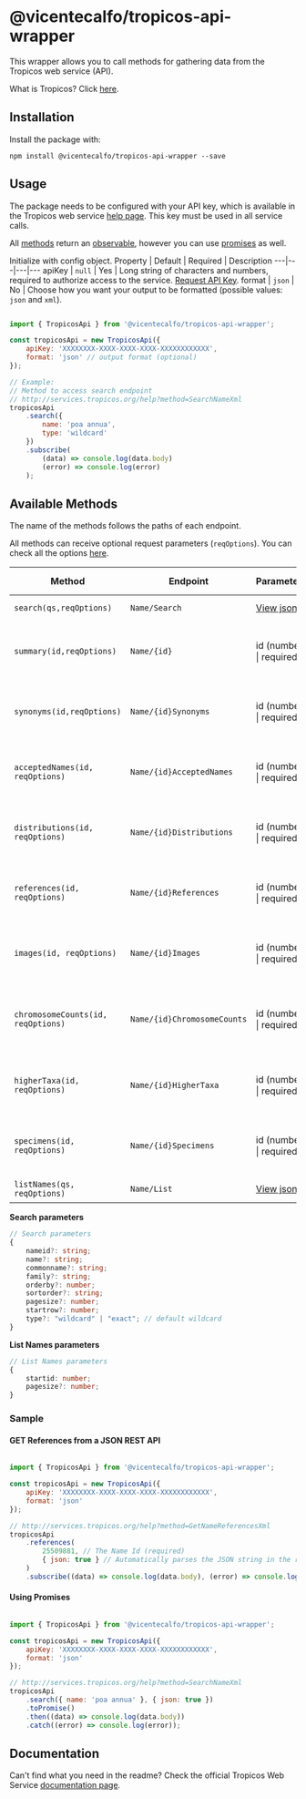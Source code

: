 # @vicentecalfo/tropicos-api-wrapper
This wrapper allows you to call methods for gathering data from the Tropicos web service (API).

What is Tropicos? Click [here](https://www.tropicos.org/home).

## Installation
Install the package with:

`npm install @vicentecalfo/tropicos-api-wrapper --save`

## Usage
The package needs to be configured with your API key, which is available in the Tropicos web service [help page](http://services.tropicos.org/help?requestkey). This key must be used in all service calls.

All [methods](#avaiable-methods) return an [observable](#using-observable), however you can use [promises](#using-promises) as well.

Initialize with config object.
Property | Default | Required | Description
---|---|---|---
apiKey | `null` | Yes | Long string of characters and numbers, required to authorize access to the service. [Request API Key](http://services.tropicos.org/help?requestkey).
format | `json` | No | Choose how you want your output to be formatted (possible values: `json` and `xml`).

```javascript

import { TropicosApi } from '@vicentecalfo/tropicos-api-wrapper';

const tropicosApi = new TropicosApi({
    apiKey: 'XXXXXXXX-XXXX-XXXX-XXXX-XXXXXXXXXXXX',
    format: 'json' // output format (optional)
});

// Example:
// Method to access search endpoint
// http://services.tropicos.org/help?method=SearchNameXml
tropicosApi
    .search({
        name: 'poa annua',
        type: 'wildcard'
    })
    .subscribe(
        (data) => console.log(data.body)
        (error) => console.log(error)
    );

```

<a id="avaiable-methods"></a>
## Available Methods

The name of the methods follows the paths of each endpoint.

All methods can receive optional request parameters (`reqOptions`). You can check all the options [here](https://github.com/request/request#requestoptions-callback).

Method | Endpoint | Parameters | Description | Tropicos Documentation
---|---|---|---|---
`search(qs,reqOptions)` | `Name/Search` |  [View json](#search-params) | To search for a Name | [View](http://services.tropicos.org/help?method=SearchNameXml)
`summary(id,reqOptions)` | `Name/{id}` | id (number \| required) | Return summary data for a Name with a given id. | [View](http://services.tropicos.org/help?method=GetNameXml)
`synonyms(id,reqOptions)`| `Name/{id}Synonyms` | id (number \| required) | Return all Synonyms for a Name with a given id. | [View](http://services.tropicos.org/help?method=GetNameSynonymsXml)
`acceptedNames(id, reqOptions)` | `Name/{id}AcceptedNames` | id (number \| required) | Return all Accepted Names for a Name with a given id. | [View](http://services.tropicos.org/help?method=GetNameAcceptedNamesXml)
`distributions(id, reqOptions)` | `Name/{id}Distributions` | id (number \| required) | Return all Distribution records for a Name with a given id. | [View](http://services.tropicos.org/help?method=GetNameDistributionsXml)
`references(id, reqOptions)` | `Name/{id}References` | id (number \| required) | Return all Reference records for a Name with a given id. | [View](http://services.tropicos.org/help?method=GetNameReferencesXml)
`images(id, reqOptions)` | `Name/{id}Images` | id (number \| required) | Return all Image records for a Name with a given id. | [View](http://services.tropicos.org/help?method=GetNameImagesXml)
`chromosomeCounts(id, reqOptions)` | `Name/{id}ChromosomeCounts` | id (number \| required) | Return all chromosome count records for a Name with a given id. | [View](http://services.tropicos.org/help?method=GetNameChromosomeCountsXml)
`higherTaxa(id, reqOptions)` | `Name/{id}HigherTaxa` | id (number \| required) | Return all higher taxa for a Name with a given id. | [View](http://services.tropicos.org/help?method=GetNameHigherTaxaXml)
`specimens(id, reqOptions)` | `Name/{id}Specimens` | id (number \| required) | Return all specimens for a Name with a given id. | [View](http://services.tropicos.org/help?method=GetNameSpecimensXml)
`listNames(qs, reqOptions)` | `Name/List` | [View json](#list-names-params) | To return Names. | [View](http://services.tropicos.org/help?method=ListNamesXml)

**Search parameters**
<a id="search-params"></a>
```typescript
// Search parameters
{
    nameid?: string;
    name?: string;
    commonname?: string;
    family?: string;
    orderby?: number;
    sortorder?: string;
    pagesize?: number;
    startrow?: number;
    type?: "wildcard" | "exact"; // default wildcard
}
```

**List Names parameters**
<a id="list-names-params"></a>
```typescript
// List Names parameters
{
    startid: number;
    pagesize?: number;
}
```

### Sample

<a id="using-observable"></a>
#### GET References from a JSON REST API
```javascript

import { TropicosApi } from '@vicentecalfo/tropicos-api-wrapper';

const tropicosApi = new TropicosApi({
    apiKey: 'XXXXXXXX-XXXX-XXXX-XXXX-XXXXXXXXXXXX',
    format: 'json'
});

// http://services.tropicos.org/help?method=GetNameReferencesXml
tropicosApi
	.references(
        25509881, // The Name Id (required)
        { json: true } // Automatically parses the JSON string in the response
    )
	.subscribe((data) => console.log(data.body), (error) => console.log(error));
```

<a id="#using-promises"></a>
#### Using Promises

```javascript

import { TropicosApi } from '@vicentecalfo/tropicos-api-wrapper';

const tropicosApi = new TropicosApi({
    apiKey: 'XXXXXXXX-XXXX-XXXX-XXXX-XXXXXXXXXXXX',
    format: 'json'
});

// http://services.tropicos.org/help?method=SearchNameXml
tropicosApi
	.search({ name: 'poa annua' }, { json: true })
	.toPromise()
	.then((data) => console.log(data.body))
	.catch((error) => console.log(error));
```

## Documentation

Can't find what you need in the readme? Check the official Tropicos Web Service [documentation page](http://services.tropicos.org/).
